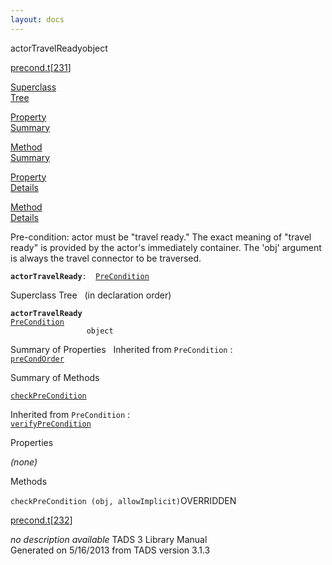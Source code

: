 ```yaml
---
layout: docs
---
```

<span class="title">actorTravelReady</span><span class="type">object</span>

[precond.t](../file/precond.t.html)\[[231](../source/precond.t.html#231)\]

[Superclass  
Tree](#_SuperClassTree_)

[Property  
Summary](#_PropSummary_)

[Method  
Summary](#_MethodSummary_)

[Property  
Details](#_Properties_)

[Method  
Details](#_Methods_)



Pre-condition: actor must be "travel ready." The exact meaning of
"travel ready" is provided by the actor's immediately container. The
'obj' argument is always the travel connector to be traversed.

**`actorTravelReady`**` :   `[`PreCondition`](../object/PreCondition.html)



<span id="_SuperClassTree_"></span>



<span class="hdln">Superclass Tree</span>   (in declaration order)



**`actorTravelReady`**  
[`PreCondition`](../object/PreCondition.html)  
`                 object`  
<span id="_PropSummary_"></span>



<span class="hdln">Summary of Properties</span>  
Inherited from `PreCondition` :  
[`preCondOrder`](../object/PreCondition.html#preCondOrder)

<span id="_MethodSummary_"></span>



<span class="hdln">Summary of Methods</span>  



[`checkPreCondition`](#checkPreCondition)

Inherited from `PreCondition` :  
[`verifyPreCondition`](../object/PreCondition.html#verifyPreCondition)

<span id="_Properties_"></span>



<span class="hdln">Properties</span>  



*(none)* <span id="_Methods_"></span>



<span class="hdln">Methods</span>  



<span id="checkPreCondition"></span>

`checkPreCondition (obj, allowImplicit)`<span class="rem">OVERRIDDEN</span>

[precond.t](../file/precond.t.html)\[[232](../source/precond.t.html#232)\]



*no description available*
TADS 3 Library Manual  
Generated on 5/16/2013 from TADS version 3.1.3


